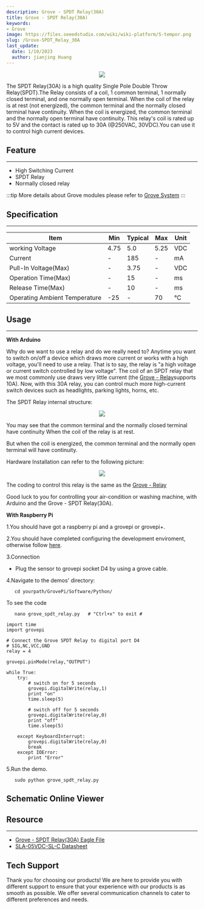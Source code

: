 ```yaml
---
description: Grove - SPDT Relay(30A)
title: Grove - SPDT Relay(30A)
keywords:
- Grove
image: https://files.seeedstudio.com/wiki/wiki-platform/S-tempor.png
slug: /Grove-SPDT_Relay_30A
last_update:
  date: 1/10/2023
  author: jianjing Huang
---
```


<div align="center"><img width={1000} src="https://files.seeedstudio.com/wiki/Grove-SPDT_Relay_30A/img/SPDT_Relay_01.jpg" /></div>

The SPDT Relay(30A) is a high quality Single Pole Double Throw Relay(SPDT).The Relay consists of a coil, 1 common terminal, 1 normally closed terminal, and one normally open terminal. When the coil of the relay is at rest (not energized), the common terminal and the normally closed terminal have continuity. When the coil is energized, the common terminal and the normally open terminal have continuity. This relay's coil is rated up to 5V and the contact is rated up to 30A (@250VAC, 30VDC).You can use it to control high current devices.

## Feature

---

- High Switching Current
- SPDT Relay
- Normally closed relay

:::tip
  More details about Grove modules please refer to [Grove System](https://wiki.seeedstudio.com/Grove_System/)
:::

## Specification

---
|Item| Min| Typical |Max |Unit|
|---|---|---|---|---|
|working Voltage| 4.75| 5.0| 5.25 |VDC|
|Current |-|185|-| mA|
|Pull-In Voltage(Max) |-|3.75|-| VDC|
|Operation Time(Max)|-| 15|-| ms|
|Release Time(Max)|-| 10|-| ms|
|Operating Ambient Temperature| -25| - |70 |°C|

## Usage

---
**With Arduino**

Why do we want to use a relay and do we really need to? Anytime you want to switch on/off a device which draws more current or works with a high voltage, you'll need to use a relay. That is to say, the relay is "a high voltage or current switch controlled by low voltage". The coil of an SPDT relay that we most commonly use draws very little current (the [Grove - Relay](https://wiki.seeedstudio.com/Grove-Relay/)supports 10A). Now, with this 30A relay, you can control much more high-current switch devices such as headlights, parking lights, horns, etc.

The SPDT Relay internal structure:

<div align="center"><img width={1000} src="https://files.seeedstudio.com/wiki/Grove-SPDT_Relay_30A/img/Relay_Struction.jpg" /></div>

You may see that the common terminal and the normally closed terminal have continuity When the coil of the relay is at rest.

But when the coil is energized, the common terminal and the normally open terminal will have continuity.

Hardware Installation can refer to the following picture:

<div align="center"><img width={1000} src="https://files.seeedstudio.com/wiki/Grove-SPDT_Relay_30A/img/SPDT_Relay.jpg" /></div>

The coding to control this relay is the same as the [Grove - Relay](https://wiki.seeedstudio.com/Grove-Relay/)

Good luck to you for controlling your air-condition or washing machine, with Arduino and the Grove - SPDT Relay(30A).

**With Raspberry Pi**

1.You should have got a raspberry pi and a grovepi or grovepi+.

2.You should have completed configuring the development enviroment, otherwise follow [here](https://wiki.seeedstudio.com/GrovePi_Plus#Introducing_the_GrovePi.2B).

3.Connection

- Plug the sensor to grovepi socket D4 by using a grove cable.

4.Navigate to the demos' directory:

```
   cd yourpath/GrovePi/Software/Python/
```

To see the code

```
   nano grove_spdt_relay.py   # "Ctrl+x" to exit #
```

```
import time
import grovepi

# Connect the Grove SPDT Relay to digital port D4
# SIG,NC,VCC,GND
relay = 4

grovepi.pinMode(relay,"OUTPUT")

while True:
    try:
        # switch on for 5 seconds
        grovepi.digitalWrite(relay,1)
        print "on"
        time.sleep(5)

        # switch off for 5 seconds
        grovepi.digitalWrite(relay,0)
        print "off"
        time.sleep(5)

    except KeyboardInterrupt:
        grovepi.digitalWrite(relay,0)
        break
    except IOError:
        print "Error"
```

5.Run the demo.

```
   sudo python grove_spdt_relay.py
```

## Schematic Online Viewer

<div className="altium-ecad-viewer" data-project-src="https://files.seeedstudio.com/wiki/Grove-SPDT_Relay_30A/res/Grove_-_SPDT_Relay(30A)_Eagle_File.zip" style={{borderRadius: '0px 0px 4px 4px', height: 500, borderStyle: 'solid', borderWidth: 1, borderColor: 'rgb(241, 241, 241)', overflow: 'hidden', maxWidth: 1280, maxHeight: 700, boxSizing: 'border-box'}}>
</div>

## Resource

---

- [Grove - SPDT Relay(30A) Eagle File](https://files.seeedstudio.com/wiki/Grove-SPDT_Relay_30A/res/Grove_-_SPDT_Relay(30A)_Eagle_File.zip)
- [SLA-05VDC-SL-C Datasheet](https://files.seeedstudio.com/wiki/Grove-SPDT_Relay_30A/res/SLA-05VDC-SL-C_Datasheet.pdf)

## Tech Support

Thank you for choosing our products! We are here to provide you with different support to ensure that your experience with our products is as smooth as possible. We offer several communication channels to cater to different preferences and needs.

<div class="button_tech_support_container">
<a href="https://forum.seeedstudio.com/" class="button_forum"></a> 
<a href="https://www.seeedstudio.com/contacts" class="button_email"></a>
</div>

<div class="button_tech_support_container">
<a href="https://discord.gg/eWkprNDMU7" class="button_discord"></a> 
<a href="https://github.com/Seeed-Studio/wiki-documents/discussions/69" class="button_discussion"></a>
</div>

